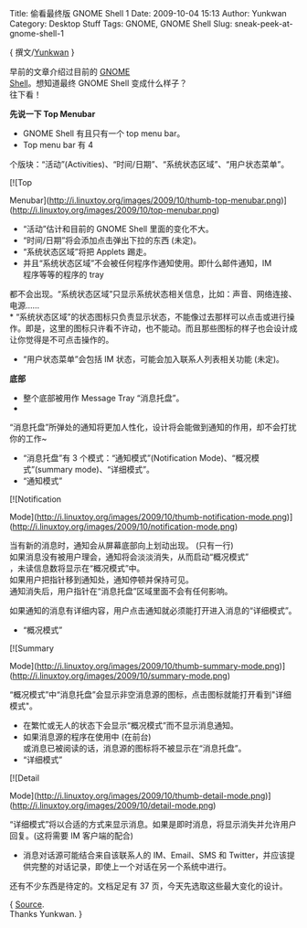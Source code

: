 Title: 偷看最终版 GNOME Shell 1
Date: 2009-10-04 15:13
Author: Yunkwan
Category: Desktop Stuff
Tags: GNOME, GNOME Shell
Slug: sneak-peek-at-gnome-shell-1

{ 撰文/[Yunkwan](http://kwanlife.yo2.cn/) }

早前的文章介绍过目前的 [GNOME  
Shell](http://linuxtoy.org/archives/gnome-shell-intro.html)。想知道最终
GNOME Shell 变成什么样子？  
往下看！

**先说一下 Top Menubar**

* GNOME Shell 有且只有一个 top menu bar。  
* Top menu bar 有 4  

个版块：“活动”(Activities)、“时间/日期”、“系统状态区域”、“用户状态菜单”。

[![Top  

Menubar](http://i.linuxtoy.org/images/2009/10/thumb-top-menubar.png)](http://i.linuxtoy.org/images/2009/10/top-menubar.png)

* “活动”估计和目前的 GNOME Shell 里面的变化不大。  
* “时间/日期”将会添加点击弹出下拉的东西 (未定)。  
* “系统状态区域”将把 Applets 踢走。  
* 并且“系统状态区域”不会被任何程序作通知使用。即什么邮件通知，IM  
程序等等的程序的 tray  

都不会出现。“系统状态区域”只显示系统状态相关信息，比如：声音、网络连接、电源……  
*
“系统状态区域”的状态图标只负责显示状态，不能像过去那样可以点击或进行操作。即是，这里的图标只许看不许动，也不能动。而且那些图标的样子也会设计成让你觉得是不可点击操作的。  
* “用户状态菜单”会包括 IM 状态，可能会加入联系人列表相关功能 (未定)。

**底部**

* 整个底部被用作 Message Tray “消息托盘”。  
*
“消息托盘”所弹处的通知将更加人性化，设计将会能做到通知的作用，却不会打扰你的工作~  
* “消息托盘”有 3 个模式：“通知模式”(Notification
Mode)、“概况模式”(summary mode)、“详细模式”。  
* “通知模式”

[![Notification  

Mode](http://i.linuxtoy.org/images/2009/10/thumb-notification-mode.png)](http://i.linuxtoy.org/images/2009/10/notification-mode.png)

当有新的消息时，通知会从屏幕底部向上划动出现。 (只有一行)  
如果消息没有被用户理会，通知将会淡淡消失，从而启动“概况模式”  
，未读信息数将显示在“概况模式”中。  
如果用户把指针移到通知处，通知停顿并保持可见。  
通知消失后，用户指针在“消息托盘”区域里面不会有任何影响。  

如果通知的消息有详细内容，用户点击通知就必须能打开进入消息的“详细模式”。

* “概况模式”

[![Summary  

Mode](http://i.linuxtoy.org/images/2009/10/thumb-summary-mode.png)](http://i.linuxtoy.org/images/2009/10/summary-mode.png)

“概况模式”中“消息托盘”会显示非空消息源的图标，点击图标就能打开看到"详细模式"。

* 在繁忙或无人的状态下会显示“概况模式”而不显示消息通知。  
* 如果消息源的程序在使用中 (在前台)  
或消息已被阅读的话，消息源的图标将不被显示在“消息托盘”。  
* “详细模式”

[![Detail  

Mode](http://i.linuxtoy.org/images/2009/10/thumb-detail-mode.png)](http://i.linuxtoy.org/images/2009/10/detail-mode.png)

“详细模式”将以合适的方式来显示消息。如果是即时消息，将显示消失并允许用户回复。(这将需要
IM 客户端的配合)

* 消息对话源可能结合来自该联系人的 IM、Email、SMS 和
Twitter，并应该提供完整的对话记录，即使上一个对话在另一个系统中进行。

还有不少东西是待定的。文档足足有 37 页，今天先选取这些最大变化的设计。

{
[Source](http://kwanlife.yo2.cn/articles/偷看最终版-gnome-shell-1.html).  
Thanks Yunkwan. }
